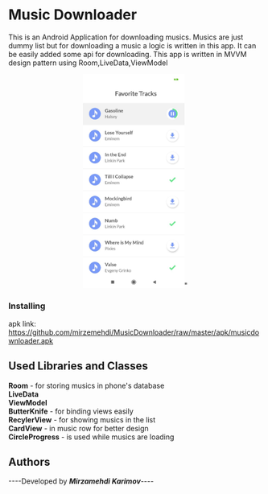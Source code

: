 # Music Downloader

 This is an Android Application for downloading musics. Musics are just dummy list but for downloading a music 
 a logic is written in this app. It can be easily added some api for downloading. This app is written in MVVM design pattern
 using Room,LiveData,ViewModel



 <p align="center">
<img src="screenshots/screenshot1.jpeg"  alt="screenshot1" height="50%" width="40%">"  </p>


### Installing
apk link:  https://github.com/mirzemehdi/MusicDownloader/raw/master/apk/musicdownloader.apk  


## Used Libraries and Classes

**Room** - for storing musics in phone's database  
**LiveData**   
**ViewModel**    
**ButterKnife** - for binding views easily  
**RecylerView** - for showing musics in the list      
**CardView** - in music row for better design    
**CircleProgress** - is used while musics are loading    





## Authors

----Developed by ***Mirzamehdi Karimov***----





